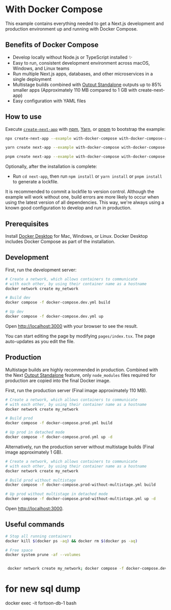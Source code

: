 # With Docker Compose

This example contains everything needed to get a Next.js development and production environment up and running with Docker Compose.

## Benefits of Docker Compose

- Develop locally without Node.js or TypeScript installed ✨
- Easy to run, consistent development environment across macOS, Windows, and Linux teams
- Run multiple Next.js apps, databases, and other microservices in a single deployment
- Multistage builds combined with [Output Standalone](https://nextjs.org/docs/advanced-features/output-file-tracing#automatically-copying-traced-files) outputs up to 85% smaller apps (Approximately 110 MB compared to 1 GB with create-next-app)
- Easy configuration with YAML files

## How to use

Execute [`create-next-app`](https://github.com/vercel/next.js/tree/canary/packages/create-next-app) with [npm](https://docs.npmjs.com/cli/init), [Yarn](https://yarnpkg.com/lang/en/docs/cli/create/), or [pnpm](https://pnpm.io) to bootstrap the example:

```bash
npx create-next-app --example with-docker-compose with-docker-compose-app
```

```bash
yarn create next-app --example with-docker-compose with-docker-compose-app
```

```bash
pnpm create next-app --example with-docker-compose with-docker-compose-app
```

Optionally, after the installation is complete:

- Run `cd next-app`, then run `npm install` or `yarn install` or `pnpm install` to generate a lockfile.

It is recommended to commit a lockfile to version control. Although the example will work without one, build errors are more likely to occur when using the latest version of all dependencies. This way, we're always using a known good configuration to develop and run in production.

## Prerequisites

Install [Docker Desktop](https://docs.docker.com/get-docker) for Mac, Windows, or Linux. Docker Desktop includes Docker Compose as part of the installation.

## Development

First, run the development server:

```bash
# Create a network, which allows containers to communicate
# with each other, by using their container name as a hostname
docker network create my_network

# Build dev
docker compose -f docker-compose.dev.yml build

# Up dev
docker compose -f docker-compose.dev.yml up
```

Open [http://localhost:3000](http://localhost:3000) with your browser to see the result.

You can start editing the page by modifying `pages/index.tsx`. The page auto-updates as you edit the file.

## Production

Multistage builds are highly recommended in production. Combined with the Next [Output Standalone](https://nextjs.org/docs/advanced-features/output-file-tracing#automatically-copying-traced-files) feature, only `node_modules` files required for production are copied into the final Docker image.

First, run the production server (Final image approximately 110 MB).

```bash
# Create a network, which allows containers to communicate
# with each other, by using their container name as a hostname
docker network create my_network

# Build prod
docker compose -f docker-compose.prod.yml build

# Up prod in detached mode
docker compose -f docker-compose.prod.yml up -d
```

Alternatively, run the production server without multistage builds (Final image approximately 1 GB).

```bash
# Create a network, which allows containers to communicate
# with each other, by using their container name as a hostname
docker network create my_network

# Build prod without multistage
docker compose -f docker-compose.prod-without-multistage.yml build

# Up prod without multistage in detached mode
docker compose -f docker-compose.prod-without-multistage.yml up -d
```

Open [http://localhost:3000](http://localhost:3000).

## Useful commands

```bash
# Stop all running containers
docker kill $(docker ps -aq) && docker rm $(docker ps -aq)

# Free space
docker system prune -af --volumes


 docker network create my_network; docker compose -f docker-compose.dev.yml build; docker compose -f docker-compose.dev.yml up 
```
# for new sql dump
docker exec -it fortoon-db-1 bash